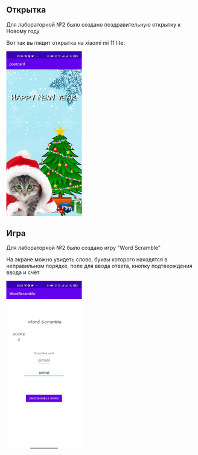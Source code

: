 <h2>Открытка</h1>
<p>Для лабораторной №2 было создано поздравительную открытку к Новому году</p>
<p>Вот так выглядит открытка на xiaomi mi 11 lite:</p>
<img src="https://github.com/Freestanchik/MobileDeviceProgramming/blob/main/lab2/img/postcard.jpg" width="200">
<h2>Игра</h1>
<p>Для лабораторной №2 было создано игру "Word Scramble"</p>
<p>На экране можно увидеть слово, буквы которого находятся в неправильном порядке, поле для ввода ответа, кнопку подтверждения ввода и счёт</p>
<img src="https://github.com/Freestanchik/MobileDeviceProgramming/blob/main/lab2/img/wordScrambel.jpg" width="200">
